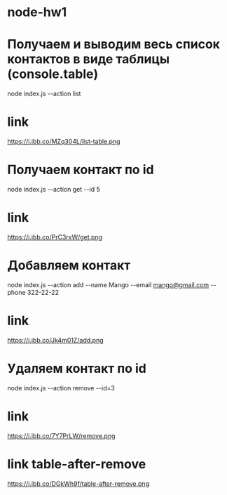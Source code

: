 # node-hw1

# Получаем и выводим весь список контактов в виде таблицы (console.table)

node index.js --action list

# link

https://i.ibb.co/MZq304L/list-table.png

# Получаем контакт по id

node index.js --action get --id 5

# link

https://i.ibb.co/PrC3rxW/get.png

# Добавляем контакт

node index.js --action add --name Mango --email mango@gmail.com --phone 322-22-22

# link

https://i.ibb.co/Jk4m01Z/add.png

# Удаляем контакт по id

node index.js --action remove --id=3

# link

https://i.ibb.co/7Y7PrLW/remove.png

# link table-after-remove

https://i.ibb.co/DGkWh9f/table-after-remove.png
